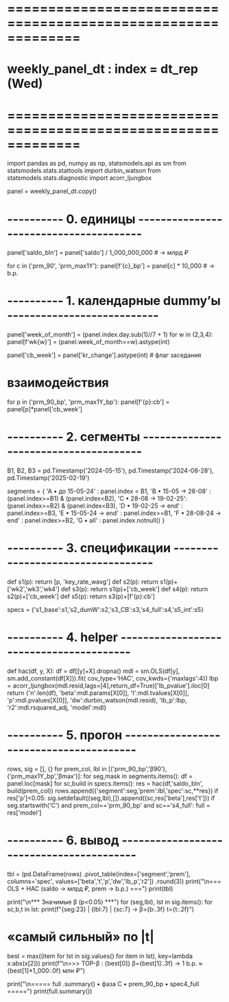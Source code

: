 # =============================================================
# weekly_panel_dt : index = dt_rep (Wed)
# =============================================================
import pandas as pd, numpy as np, statsmodels.api as sm
from statsmodels.stats.stattools  import durbin_watson
from statsmodels.stats.diagnostic import acorr_ljungbox

panel = weekly_panel_dt.copy()

# ---------- 0. единицы ---------------------------------------
panel['saldo_bln'] = panel['saldo'] / 1_000_000_000             # → млрд ₽

for c in ('prm_90', 'prm_max1Y'):
    panel[f'{c}_bp'] = panel[c] * 10_000                        # → b.p.

# ---------- 1. календарные dummy’ы ---------------------------
panel['week_of_month'] = (panel.index.day.sub(1)//7 + 1)
for w in (2,3,4):
    panel[f'wk{w}'] = (panel.week_of_month==w).astype(int)

panel['cb_week'] = panel['kr_change'].astype(int)               # флаг заседания

# взаимодействия
for p in ('prm_90_bp', 'prm_max1Y_bp'):
    panel[f'{p}:cb'] = panel[p]*panel['cb_week']

# ---------- 2. сегменты --------------------------------------
B1, B2, B3 = pd.Timestamp('2024-05-15'), pd.Timestamp('2024-08-28'), pd.Timestamp('2025-02-19')

segments = {
    'A • до 15-05-24'     : panel.index < B1,
    'B • 15-05 → 28-08'   : (panel.index>=B1) & (panel.index<B2),
    'C • 28-08 → 19-02-25': (panel.index>=B2) & (panel.index<B3),
    'D • 19-02-25 → end'  :  panel.index>=B3,
    'E • 15-05-24 → end'  :  panel.index>=B1,
    'F • 28-08-24 → end'  :  panel.index>=B2,
    'G • all'             :  panel.index.notnull()
}

# ---------- 3. спецификации ----------------------------------
def s1(p): return [p, 'key_rate_wavg']
def s2(p): return s1(p)+['wk2','wk3','wk4']
def s3(p): return s1(p)+['cb_week']
def s4(p): return s2(p)+['cb_week']
def s5(p): return s3(p)+[f'{p}:cb']

specs = {'s1_base':s1,'s2_dumW':s2,'s3_CB':s3,'s4_full':s4,'s5_int':s5}

# ---------- 4. helper ----------------------------------------
def hac(df, y, X):
    df = df[[y]+X].dropna()
    mdl = sm.OLS(df[y], sm.add_constant(df[X])).fit(
            cov_type='HAC', cov_kwds={'maxlags':4})
    lbp = acorr_ljungbox(mdl.resid,lags=[4],return_df=True)['lb_pvalue'].iloc[0]
    return {'n':len(df),
            'beta':mdl.params[X[0]],
            't':mdl.tvalues[X[0]],
            'p':mdl.pvalues[X[0]],
            'dw':durbin_watson(mdl.resid),
            'lb_p':lbp,
            'r2':mdl.rsquared_adj,
            'model':mdl}

# ---------- 5. прогон ----------------------------------------
rows, sig = [], {}
for prem_col, lbl in [('prm_90_bp','β90'), ('prm_max1Y_bp','βmax')]:
    for seg,mask in segments.items():
        df = panel.loc[mask]
        for sc,build in specs.items():
            res = hac(df,'saldo_bln', build(prem_col))
            rows.append({'segment':seg,'prem':lbl,'spec':sc,**res})
            if res['p']<0.05:
                sig.setdefault((seg,lbl),[]).append((sc,res['beta'],res['t']))
        if seg.startswith('C') and prem_col=='prm_90_bp' and sc=='s4_full':
            full = res['model']

# ---------- 6. вывод -----------------------------------------
tbl = (pd.DataFrame(rows)
       .pivot_table(index=['segment','prem'],
                    columns='spec',
                    values=['beta','t','p','dw','lb_p','r2'])
       .round(3))
print("\n=== OLS + HAC   (saldo → млрд ₽, prem → b.p.) ===")
print(tbl)

print("\n*** Значимые β  (p<0.05) ***")
for (seg,lbl), lst in sig.items():
    for sc,b,t in lst:
        print(f"{seg:23} | {lbl:7} | {sc:7} → β={b:.3f}  t={t:.2f}")

# «самый сильный» по |t|
best = max((item for lst in sig.values() for item in lst), key=lambda x:abs(x[2]))
print(f"\n>>> TOP-β : {best[0]}  β={best[1]:.3f}  → 1 b.p. ≈ {best[1]*1_000:.0f} млн ₽")

print("\n===== full .summary()  • фаза C • prem_90_bp • spec4_full =====")
print(full.summary())
